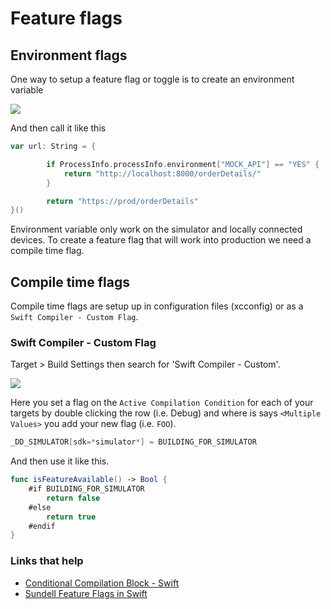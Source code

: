 # Feature flags

## Environment flags

One way to setup a feature flag or toggle is to create an environment variable

<img src="https://github.com/jrasmusson/ios-starter-kit/blob/master/howtos/images/environment-variable.png" />

And then call it like this

```swift
var url: String = {

        if ProcessInfo.processInfo.environment["MOCK_API"] == "YES" {
            return "http://localhost:8000/orderDetails/"
        }

        return "https://prod/orderDetails"
}()
```

Environment variable only work on the simulator and locally connected devices. To create a feature flag that will work into production we need a compile time flag.

## Compile time flags

Compile time flags are setup up in configuration files (xcconfig) or as a `Swift Compiler - Custom Flag`.

### Swift Compiler - Custom Flag

Target > Build Settings then search for 'Swift Compiler - Custom'.

<img src="https://github.com/jrasmusson/ios-starter-kit/blob/master/howtos/images/custom-flags.png" />

Here you set a flag on the `Active Compilation Condition` for each of your targets by double clicking the row (i.e. Debug) and where is says `<Multiple Values>` you add your new flag (i.e. `FOO`).



```swift
_DD_SIMULATOR[sdk=*simulator*] = BUILDING_FOR_SIMULATOR
```

And then use it like this.

```swift
func isFeatureAvailable() -> Bool {
    #if BUILDING_FOR_SIMULATOR
        return false
    #else
        return true
    #endif
}
```



### Links that help
- [Conditional Compilation Block - Swift](https://docs.swift.org/swift-book/ReferenceManual/Statements.html)
- [Sundell Feature Flags in Swift](https://medium.com/@johnsundell/feature-flags-in-swift-e99b11f5ca57)

